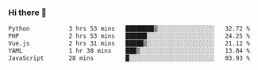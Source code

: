 ### Hi there 👋

<!--START_SECTION:waka-->

```txt
Python           3 hrs 53 mins   ████████▒░░░░░░░░░░░░░░░░   32.72 %
PHP              2 hrs 53 mins   ██████░░░░░░░░░░░░░░░░░░░   24.25 %
Vue.js           2 hrs 31 mins   █████▒░░░░░░░░░░░░░░░░░░░   21.12 %
YAML             1 hr 38 mins    ███▒░░░░░░░░░░░░░░░░░░░░░   13.84 %
JavaScript       28 mins         █░░░░░░░░░░░░░░░░░░░░░░░░   03.93 %
```

<!--END_SECTION:waka-->

<!--
**Jonas-VanHaeken/Jonas-VanHaeken** is a ✨ _special_ ✨ repository because its `README.md` (this file) appears on your GitHub profile.

Here are some ideas to get you started:

- 🔭 I’m currently working on ...
- 🌱 I’m currently learning ...
- 👯 I’m looking to collaborate on ...
- 🤔 I’m looking for help with ...
- 💬 Ask me about ...
- 📫 How to reach me: ...
- 😄 Pronouns: ...
- ⚡ Fun fact: ...
-->
